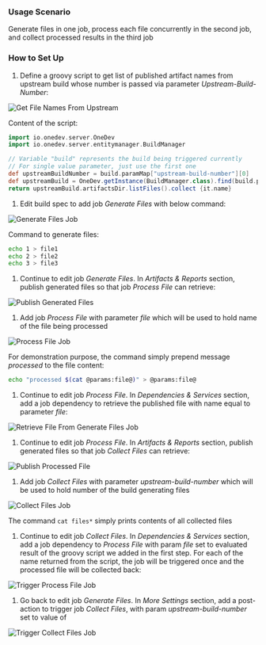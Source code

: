 ### Usage Scenario

Generate files in one job, process each file concurrently in the second job, and collect processed results in the third job

### How to Set Up

1. Define a groovy script to get list of published artifact names from upstream build whose number is passed via parameter _Upstream-Build-Number_:

  ![Get File Names From Upstream](../images/generate-process-collect/get-file-names-from-upstream.png)
  
  Content of the script:
  ```groovy
  import io.onedev.server.OneDev
  import io.onedev.server.entitymanager.BuildManager

  // Variable "build" represents the build being triggered currently
  // For single value parameter, just use the first one
  def upstreamBuildNumber = build.paramMap["upstream-build-number"][0]
  def upstreamBuild = OneDev.getInstance(BuildManager.class).find(build.project, upstreamBuildNumber as Long)
  return upstreamBuild.artifactsDir.listFiles().collect {it.name}
  ```
  
1. Edit build spec to add job _Generate Files_ with below command:

  ![Generate Files Job](../images/generate-process-collect/generate-files-job.png)
  
  Command to generate files:
  ``` bash
  echo 1 > file1
  echo 2 > file2
  echo 3 > file3
  ```
  
1. Continue to edit job _Generate Files_. In _Artifacts & Reports_ section, publish generated files so that job _Process File_ can retrieve:

  ![Publish Generated Files](../images/generate-process-collect/publish-generated-files.png)
  
1. Add  job _Process File_ with parameter _file_ which will be used to hold name of the file being processed

  ![Process File Job](../images/generate-process-collect/process-file-job.png)
  
  For demonstration purpose, the command simply prepend message _processed_ to the file content:
  ``` bash
  echo "processed $(cat @params:file@)" > @params:file@
  ```
  
1. Continue to edit job _Process File_. In _Dependencies & Services_ section, add a job dependency to retrieve the published file with name equal to parameter _file_:

  ![Retrieve File From Generate Files Job](../images/generate-process-collect/retrieve-file-from-generate-files-job.png)
  
1. Continue to edit job _Process File_. In _Artifacts & Reports_ section, publish generated files so that job _Collect Files_ can retrieve:

  ![Publish Processed File](../images/generate-process-collect/publish-processed-file.png)

1. Add job _Collect Files_ with parameter _upstream-build-number_ which will be used to hold number of the build generating files

  ![Collect Files Job](../images/generate-process-collect/collect-files-job.png)
  
  The command `cat files*` simply prints contents of all collected files
  
1. Continue to edit job _Collect Files_. In _Dependencies & Services_ section, add a job dependency to _Process File_ with param _file_ set to evaluated result of the groovy script we added in the first step. For each of the name returned from the script, the job will be triggered once and the processed file will be collected back:

  ![Trigger Process File Job](../images/generate-process-collect/trigger-process-file-job.png)
  
1. Go back to edit job _Generate Files_. In _More Settings_ section, add a post-action to trigger job _Collect Files_, with param _upstream-build-number_ set to value of 

  ![Trigger Collect Files Job](../images/generate-process-collect/trigger-collect-files-job.png)